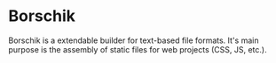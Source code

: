 # Borschik

Borschik is a extendable builder for text-based file formats.
It's main purpose is the assembly of static files for web projects (CSS, JS, etc.).
